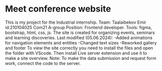# Meet conference website
This is my project for the Industrial internship.
Team:
Taalaibekov Emir
id:210104025
Com21 A-group
Position: Frontend developer.
Tools: figma, bootstrap, html, css, js.
The site is created for organizing events, seminars and learning discoveries. 
Last modified (05.06.2024):
-Added animations for navigation elements and entities
-Changed text sizes
-Reworked gallery and footer
To view the site correctly you need to install the files and open the folder with VScode. Then install Live server extension and use it to make a site overview.
Note: To make the data submission and request form work, connect the code to the server.
